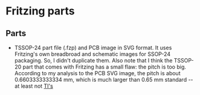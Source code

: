 # Fritzing parts

## Parts
* TSSOP-24 part file (.fzp) and PCB image in SVG format. It uses Fritzing's own breadbroad and schematic images for SSOP-24 packaging. So, I didn't duplicate them. Also note that I think the TSSOP-20 part that comes with Fritzing has a small flaw: the pitch is too big. According to my analysis to the PCB SVG image, the pitch is about 0.6603333333334 mm, which is much larger than 0.65 mm standard -- at least not [TI's](http://www.ti.com/lit/ml/mpds363/mpds363.pdf)


